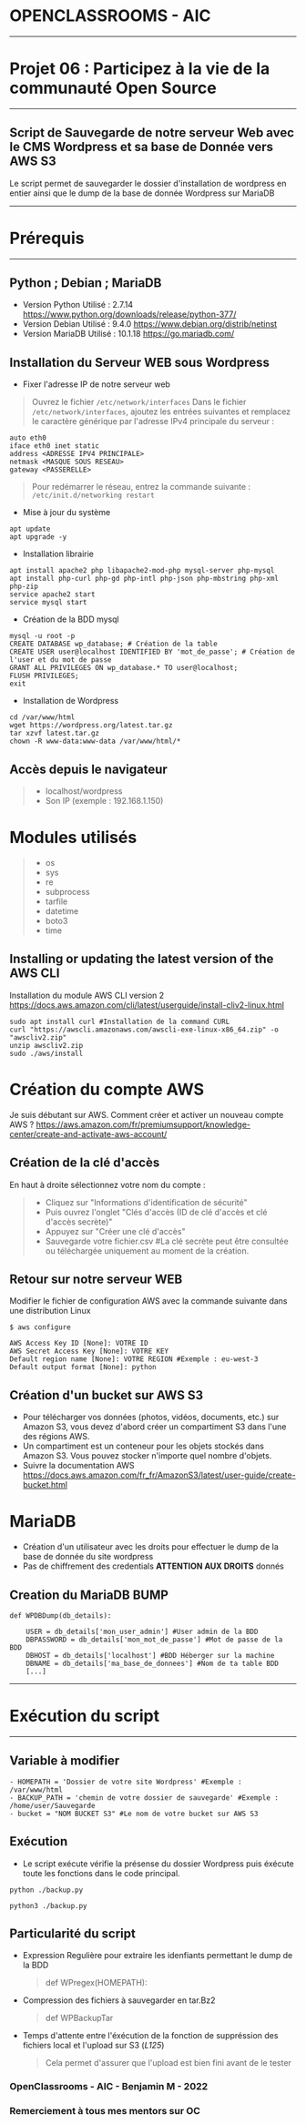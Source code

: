 # OPENCLASSROOMS - AIC
__________________________________________________________________
# Projet 06 : Participez à la vie de la communauté Open Source    #
__________________________________________________________________

## Script de Sauvegarde de notre serveur Web avec le CMS Wordpress et sa base de Donnée vers AWS S3 #

Le script permet de sauvegarder le dossier d'installation de wordpress en entier ainsi que le dump de la base de donnée Wordpress sur MariaDB

__________________________________________________________________
# Prérequis                                                      #
__________________________________________________________________

## Python ; Debian ; MariaDB
- Version Python  Utilisé    : 2.7.14  https://www.python.org/downloads/release/python-377/
- Version Debian  Utilisé    : 9.4.0   https://www.debian.org/distrib/netinst
- Version MariaDB Utilisé    : 10.1.18    https://go.mariadb.com/

## Installation du Serveur WEB sous Wordpress

- Fixer l'adresse IP de notre serveur web 
> Ouvrez le fichier ```/etc/network/interfaces```
Dans le fichier ```/etc/network/interfaces```, ajoutez les entrées suivantes et remplacez le caractère générique par l'adresse IPv4 principale du serveur :
```
auto eth0
iface eth0 inet static
address <ADRESSE IPV4 PRINCIPALE>
netmask <MASQUE SOUS RESEAU>
gateway <PASSERELLE>
```
> Pour redémarrer le réseau, entrez la commande suivante :
```/etc/init.d/networking restart```

- Mise à jour du système
```
apt update 
apt upgrade -y
```

- Installation librairie
```
apt install apache2 php libapache2-mod-php mysql-server php-mysql
apt install php-curl php-gd php-intl php-json php-mbstring php-xml php-zip
service apache2 start
service mysql start
```

- Création de la BDD mysql
```
mysql -u root -p
CREATE DATABASE wp_database; # Création de la table
CREATE USER user@localhost IDENTIFIED BY 'mot_de_passe'; # Création de l'user et du mot de passe
GRANT ALL PRIVILEGES ON wp_database.* TO user@localhost; 
FLUSH PRIVILEGES;
exit
```

- Installation de Wordpress
```
cd /var/www/html
wget https://wordpress.org/latest.tar.gz
tar xzvf latest.tar.gz 
chown -R www-data:www-data /var/www/html/*
```

## Accès depuis le navigateur
> - localhost/wordpress
> - Son IP (exemple : 192.168.1.150)


# Modules utilisés    
> -  os
> -  sys
> -  re
> -  subprocess
> -  tarfile
> -  datetime
> -  boto3
> -  time 

## Installing or updating the latest version of the AWS CLI
Installation du module AWS CLI version 2 https://docs.aws.amazon.com/cli/latest/userguide/install-cliv2-linux.html

```
sudo apt install curl #Installation de la command CURL
curl "https://awscli.amazonaws.com/awscli-exe-linux-x86_64.zip" -o "awscliv2.zip"
unzip awscliv2.zip
sudo ./aws/install
```

# Création du compte AWS
Je suis débutant sur AWS. Comment créer et activer un nouveau compte AWS ?
https://aws.amazon.com/fr/premiumsupport/knowledge-center/create-and-activate-aws-account/

## Création de la clé d'accès
En haut à droite sélectionnez votre nom du compte :
> - Cliquez sur "Informations d'identification de sécurité"
> - Puis ouvrez l'onglet "Clés d'accès (ID de clé d'accès et clé d'accès secrète)"
> - Appuyez sur "Créer une clé d'accès"
> - Sauvegarde votre fichier.csv #La clé secrète peut être consultée ou téléchargée uniquement au moment de la création.

## Retour sur notre serveur WEB
Modifier le fichier de configuration AWS avec la commande suivante dans une distribution Linux
```
$ aws configure 

AWS Access Key ID [None]: VOTRE ID
AWS Secret Access Key [None]: VOTRE KEY
Default region name [None]: VOTRE REGION #Exemple : eu-west-3
Default output format [None]: python
```
## Création d'un bucket sur AWS S3
- Pour télécharger vos données (photos, vidéos, documents, etc.) sur Amazon S3, vous devez d'abord créer un compartiment S3 dans l'une des régions AWS.
- Un compartiment est un conteneur pour les objets stockés dans Amazon S3. Vous pouvez stocker n'importe quel nombre d'objets.
- Suivre la documentation AWS https://docs.aws.amazon.com/fr_fr/AmazonS3/latest/user-guide/create-bucket.html 


# MariaDB
- Création d'un utilisateur avec les droits pour effectuer le dump de la base de donnée du site wordpress
- Pas de chiffrement des credentials __ATTENTION AUX DROITS__ donnés

## Creation du MariaDB BUMP ########
```
def WPDBDump(db_details):

    USER = db_details['mon_user_admin'] #User admin de la BDD
    DBPASSWORD = db_details['mon_mot_de_passe'] #Mot de passe de la BDD
    DBHOST = db_details['localhost'] #BDD Héberger sur la machine
    DBNAME = db_details['ma_base_de_donnees'] #Nom de ta table BDD
    [...]
```

__________________________________________________________________
# Exécution du script                                                  #
__________________________________________________________________

## Variable à modifier 
```
- HOMEPATH = 'Dossier de votre site Wordpress' #Exemple : /var/www/html
- BACKUP_PATH = 'chemin de votre dossier de sauvegarde' #Exemple : /home/user/Sauvegarde
- bucket = "NOM BUCKET S3" #Le nom de votre bucket sur AWS S3
```
## Exécution
- Le script exécute vérifie la présense du dossier Wordpress puis éxécute toute les fonctions dans le code principal.
```
python ./backup.py

python3 ./backup.py
```

## Particularité du script


  - Expression Regulière pour extraire les idenfiants permettant le dump de la BDD
    > def WPregex(HOMEPATH):
  - Compression des fichiers à sauvegarder en tar.Bz2
    > def WPBackupTar
  - Temps d'attente entre l'éxécution de la fonction de suppréssion des fichiers local et l'upload sur S3 (*L125*)
    > Cela permet d'assurer que l'upload est bien fini avant de le tester
      
	  
### OpenClassrooms - AIC - Benjamin M - 2022 ###
### Remerciement à tous mes mentors sur OC ###


